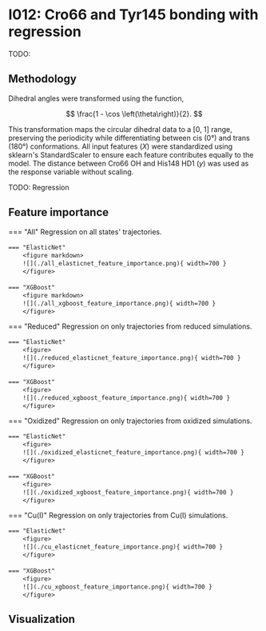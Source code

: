 # I012: Cro66 and Tyr145 bonding with regression

TODO:

## Methodology

Dihedral angles were transformed using the function,

$$
\frac{1 - \cos \left(\theta\right)}{2}.
$$

This transformation maps the circular  dihedral data to a [0, 1] range, preserving the periodicity while differentiating between cis (0°) and trans (180°) conformations.
All input features ($X$) were standardized using sklearn's StandardScaler to ensure each feature contributes equally to the model.
The distance between Cro66 OH and His148 HD1 ($y$) was used as the response variable without scaling.

TODO: Regression

## Feature importance

=== "All"
    Regression on all states' trajectories.

    === "ElasticNet"
        <figure markdown>
        ![](./all_elasticnet_feature_importance.png){ width=700 }
        </figure>

    === "XGBoost"
        <figure markdown>
        ![](./all_xgboost_feature_importance.png){ width=700 }
        </figure>

=== "Reduced"
    Regression on only trajectories from reduced simulations.

    === "ElasticNet"
        <figure>
        ![](./reduced_elasticnet_feature_importance.png){ width=700 }
        </figure>

    === "XGBoost"
        <figure>
        ![](./reduced_xgboost_feature_importance.png){ width=700 }
        </figure>

=== "Oxidized"
    Regression on only trajectories from oxidized simulations.

    === "ElasticNet"
        <figure>
        ![](./oxidized_elasticnet_feature_importance.png){ width=700 }
        </figure>

    === "XGBoost"
        <figure>
        ![](./oxidized_xgboost_feature_importance.png){ width=700 }
        </figure>

=== "Cu(I)"
    Regression on only trajectories from Cu(I) simulations.

    === "ElasticNet"
        <figure>
        ![](./cu_elasticnet_feature_importance.png){ width=700 }
        </figure>

    === "XGBoost"
        <figure>
        ![](./cu_xgboost_feature_importance.png){ width=700 }
        </figure>

## Visualization

<div id="reduced-view" class="mol-container"></div>
<script>
document.addEventListener('DOMContentLoaded', (event) => {
    const viewer = molstar.Viewer.create('reduced-view', {
        layoutIsExpanded: false,
        layoutShowControls: false,
        layoutShowRemoteState: false,
        layoutShowSequence: true,
        layoutShowLog: false,
        layoutShowLeftPanel: false,
        viewportShowExpand: true,
        viewportShowSelectionMode: true,
        viewportShowAnimation: false,
        pdbProvider: 'rcsb',
    }).then(viewer => {
        // viewer.loadStructureFromUrl("/analysis/005-rogfp-glh-md/data/traj/frame_106403.pdb", "pdb");
        viewer.loadSnapshotFromUrl("/misc/002-molstar-states/reduced-example.molj", "molj");
    });
});
</script>
